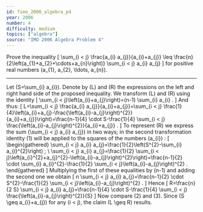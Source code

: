 ```yaml
---
id: fimo_2006_algebra_p4
year: 2006
number: 4
difficulty: medium
topics: ["algebra"]
source: "IMO 2006 Algebra Problem 4"
---
```


Prove the inequality
\[
\sum_{i < j} \frac{a_{i} a_{j}}{a_{i}+a_{j}} \leq \frac{n}{2\left(a_{1}+a_{2}+\cdots+a_{n}\right)} \sum_{i < j} a_{i} a_{j}
\]
for positive real numbers \(a_{1}, a_{2}, \ldots, a_{n}\).

---
Let \(S=\sum_{i} a_{i}\). Denote by \(L\) and \(R\) the expressions on the left and right hand side of the proposed inequality. We transform \(L\) and \(R\) using the identity
\[
\sum_{i < j}\left(a_{i}+a_{j}\right)=(n-1) \sum_{i} a_{i} .
\]
And thus:
\[
L=\sum_{i < j} \frac{a_{i} a_{j}}{a_{i}+a_{j}}=\sum_{i < j} \frac{1}{4}\left(a_{i}+a_{j}-\frac{\left(a_{i}-a_{j}\right)^{2}}{a_{i}+a_{j}}\right)=\frac{n-1}{4} \cdot S-\frac{1}{4} \sum_{i < j} \frac{\left(a_{i}-a_{j}\right)^{2}}{a_{i}+a_{j}} .
\]
To represent \(R\) we express the sum \(\sum_{i < j} a_{i} a_{j}\) in two ways; in the second transformation identity (1) will be applied to the squares of the numbers \(a_{i}\) :
\[
\begin{gathered}
\sum_{i < j} a_{i} a_{j}=\frac{1}{2}\left(S^{2}-\sum_{i} a_{i}^{2}\right) ; \\
\sum_{i < j} a_{i} a_{j}=\frac{1}{2} \sum_{i < j}\left(a_{i}^{2}+a_{j}^{2}-\left(a_{i}-a_{j}\right)^{2}\right)=\frac{n-1}{2} \cdot \sum_{i} a_{i}^{2}-\frac{1}{2} \sum_{i < j}\left(a_{i}-a_{j}\right)^{2} .
\end{gathered}
\]
Multiplying the first of these equalities by \(n-1\) and adding the second one we obtain
\[
n \sum_{i < j} a_{i} a_{j}=\frac{n-1}{2} \cdot S^{2}-\frac{1}{2} \sum_{i < j}\left(a_{i}-a_{j}\right)^{2} .
\]
Hence
\[
R=\frac{n}{2 S} \sum_{i < j} a_{i} a_{j}=\frac{n-1}{4} \cdot S-\frac{1}{4} \sum_{i < j} \frac{\left(a_{i}-a_{j}\right)^{2}}{S}
\]
Now compare (2) and (3). Since \(S \geq a_{i}+a_{j}\) for any \(i < j\), the claim \(L \geq R\) results.

